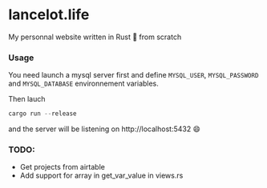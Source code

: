 # lancelot.life

My personnal website written in Rust 🦀 from scratch

### Usage
You need launch a mysql server first and define `MYSQL_USER`, `MYSQL_PASSWORD` and `MYSQL_DATABASE` environnement variables.

Then lauch
```rust
cargo run --release
```
and the server will be listening on http://localhost:5432 😄

### TODO:

- Get projects from airtable
- Add support for array in get_var_value in views.rs
